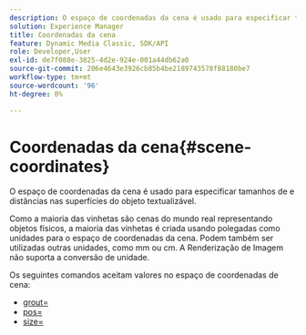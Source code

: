 ```yaml
---
description: O espaço de coordenadas da cena é usado para especificar tamanhos de e distâncias nas superfícies do objeto textualizável.
solution: Experience Manager
title: Coordenadas da cena
feature: Dynamic Media Classic, SDK/API
role: Developer,User
exl-id: de7f088e-3825-4d2e-924e-001a44db62a0
source-git-commit: 206e4643e3926cb85b4be2189743578f88180be7
workflow-type: tm+mt
source-wordcount: '96'
ht-degree: 0%

---
```


# Coordenadas da cena{#scene-coordinates}

O espaço de coordenadas da cena é usado para especificar tamanhos de e distâncias nas superfícies do objeto textualizável.

Como a maioria das vinhetas são cenas do mundo real representando objetos físicos, a maioria das vinhetas é criada usando polegadas como unidades para o espaço de coordenadas da cena. Podem também ser utilizadas outras unidades, como mm ou cm. A Renderização de Imagem não suporta a conversão de unidade.

Os seguintes comandos aceitam valores no espaço de coordenadas de cena:

* [grout=](../../../../../../ir-api/http-protocol/image-rendering-api-ref/c-ir-http-protocol-ref/c-ir-http-protocol-command-reference/r-ir-grout.md#reference-73651cbbbc344adba2626ef950d3672a)
* [pos=](../../../../../../ir-api/http-protocol/image-rendering-api-ref/c-ir-http-protocol-ref/c-ir-http-protocol-command-reference/r-ir-pos.md#reference-22c10904a0ce4c8bb41c2c78104221b8)
* [size=](../../../../../../ir-api/http-protocol/image-rendering-api-ref/c-ir-http-protocol-ref/c-ir-http-protocol-command-reference/r-ir-http-size.md#reference-1220d6fbcde4479aba91de7adacdc988)
